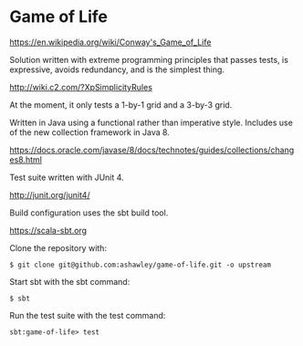 Game of Life
============

https://en.wikipedia.org/wiki/Conway's_Game_of_Life

Solution written with extreme programming principles that passes
tests, is expressive, avoids redundancy, and is the simplest thing.

http://wiki.c2.com/?XpSimplicityRules

At the moment, it only tests a 1-by-1 grid and a 3-by-3 grid.

Written in Java using a functional rather than imperative style.
Includes use of the new collection framework in Java 8.

https://docs.oracle.com/javase/8/docs/technotes/guides/collections/changes8.html

Test suite written with JUnit 4.

http://junit.org/junit4/

Build configuration uses the sbt build tool.

https://scala-sbt.org

Clone the repository with:

    $ git clone git@github.com:ashawley/game-of-life.git -o upstream

Start sbt with the sbt command:

    $ sbt

Run the test suite with the test command:

    sbt:game-of-life> test
